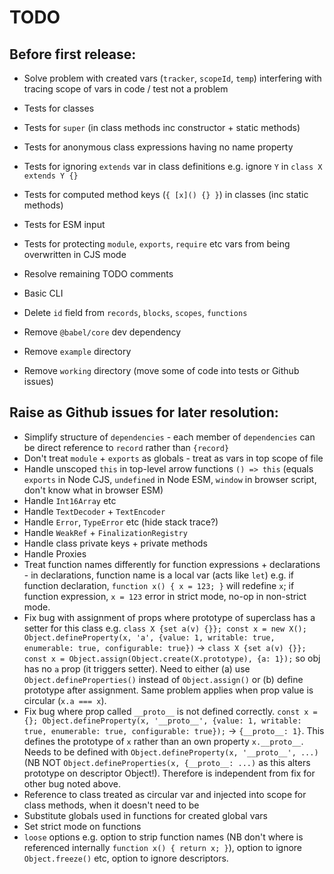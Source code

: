 # TODO

## Before first release:

* Solve problem with created vars (`tracker`, `scopeId`, `temp`) interfering with tracing scope of vars in code / test not a problem
* Tests for classes
* Tests for `super` (in class methods inc constructor + static methods)
* Tests for anonymous class expressions having no name property
* Tests for ignoring `extends` var in class definitions e.g. ignore `Y` in `class X extends Y {}`
* Tests for computed method keys (`{ [x]() {} }`) in classes (inc static methods)
* Tests for ESM input
* Tests for protecting `module`, `exports`, `require` etc vars from being overwritten in CJS mode
* Resolve remaining TODO comments
* Basic CLI

* Delete `id` field from `records`, `blocks`, `scopes`, `functions`
* Remove `@babel/core` dev dependency
* Remove `example` directory
* Remove `working` directory (move some of code into tests or Github issues)

## Raise as Github issues for later resolution:

* Simplify structure of `dependencies` - each member of `dependencies` can be direct reference to `record` rather than `{record}`
* Don't treat `module` + `exports` as globals - treat as vars in top scope of file
* Handle unscoped `this` in top-level arrow functions `() => this` (equals `exports` in Node CJS, `undefined` in Node ESM, `window` in browser script, don't know what in browser ESM)
* Handle `Int16Array` etc
* Handle `TextDecoder` + `TextEncoder`
* Handle `Error`, `TypeError` etc (hide stack trace?)
* Handle `WeakRef` + `FinalizationRegistry`
* Handle class private keys + private methods
* Handle Proxies
* Treat function names differently for function expressions + declarations - in declarations, function name is a local var (acts like `let`) e.g. if function declaration, `function x() { x = 123; }` will redefine `x`; if function expression, `x = 123` error in strict mode, no-op in non-strict mode.
* Fix bug with assignment of props where prototype of superclass has a setter for this class e.g. `class X {set a(v) {}}; const x = new X(); Object.defineProperty(x, 'a', {value: 1, writable: true, enumerable: true, configurable: true})` -> `class X {set a(v) {}}; const x = Object.assign(Object.create(X.prototype), {a: 1});` so obj has no `a` prop (it triggers setter). Need to either (a) use `Object.defineProperties()` instead of `Object.assign()` or (b) define prototype after assignment. Same problem applies when prop value is circular (`x.a === x`).
* Fix bug where prop called `__proto__` is not defined correctly. `const x = {}; Object.defineProperty(x, '__proto__', {value: 1, writable: true, enumerable: true, configurable: true});` -> `{__proto__: 1}`. This defines the prototype of `x` rather than an own property `x.__proto__`. Needs to be defined with `Object.defineProperty(x, '__proto__', ...)` (NB NOT `Object.defineProperties(x, {__proto__: ...)` as this alters prototype on descriptor Object!). Therefore is independent from fix for other bug noted above.
* Reference to class treated as circular var and injected into scope for class methods, when it doesn't need to be
* Substitute globals used in functions for created global vars
* Set strict mode on functions
* `loose` options e.g. option to strip function names (NB don't where is referenced internally `function x() { return x; }`), option to ignore `Object.freeze()` etc, option to ignore descriptors.
